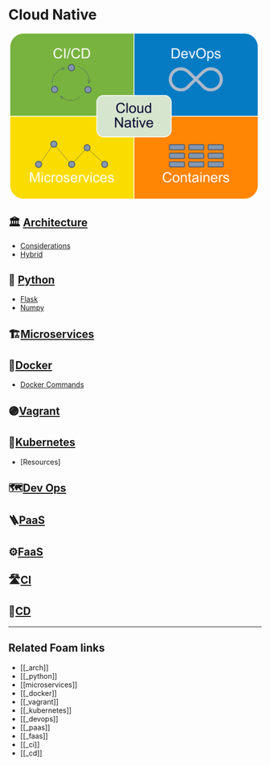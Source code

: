 # Cloud Native

<img src="https://raw.githubusercontent.com/moisestech/cloud-native-foundations/master/assets/images/diagrams/cloud-native-diagram_1.png" width="500px" style="max-width: 500px; border-radius: 30px;"/>

## 🏛 [Architecture](https://github.com/moisestech/cloud-native-foundations/blob/master/cloud-native/architecture/_arch.md)

- [Considerations]()
- [Hybrid]()

## 🐍 [Python](https://github.com/moisestech/cloud-native-foundations/blob/master/cloud-native/python/_python.md)

- [Flask]()
- [Numpy]()

## 🏗️[Microservices](https://github.com/moisestech/cloud-native-foundations/blob/master/cloud-native/microservices/_microservices.md)

## 🐳[Docker](https://github.com/moisestech/cloud-native-foundations/blob/master/cloud-native/docker/_docker.md)

- [Docker Commands]()

## 🟣[Vagrant](https://github.com/moisestech/cloud-native-foundations/blob/master/cloud-native/vagrant/_vagrant.md)

## 🐙[Kubernetes](https://github.com/moisestech/cloud-native-foundations/blob/master/cloud-native/kubernetes/_kubernetes.md)

- [Resources]

## 🗺️[Dev Ops](https://github.com/moisestech/cloud-native-foundations/blob/master/cloud-native/devops/_devops.md)

## 🪜[PaaS](https://github.com/moisestech/cloud-native-foundations/blob/master/cloud-native/paas/_paas.md)

## ⚙️[FaaS](https://github.com/moisestech/cloud-native-foundations/blob/master/cloud-native/faas/_faas.md)

## 🛣️[CI](https://github.com/moisestech/cloud-native-foundations/blob/master/cloud-native/ci/_ci.md)

## 🚀[CD](https://github.com/moisestech/cloud-native-foundations/blob/master/cloud-native/cd/_cd.md)

---

## Related Foam links

- [[_arch]]
- [[_python]]
- [[microservices]]
- [[_docker]]
- [[_vagrant]]
- [[_kubernetes]]
- [[_devops]]
- [[_paas]]
- [[_faas]]
- [[_ci]]
- [[_cd]]
